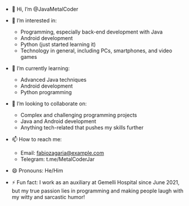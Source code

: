 - 👋 Hi, I’m @JavaMetalCoder

- 👀 I’m interested in:
  - Programming, especially back-end development with Java
  - Android development
  - Python (just started learning it)
  - Technology in general, including PCs, smartphones, and video games

- 🌱 I’m currently learning:
  - Advanced Java techniques
  - Android development
  - Python programming

- 💞️ I’m looking to collaborate on:
  - Complex and challenging programming projects
  - Java and Android development
  - Anything tech-related that pushes my skills further

- 📫 How to reach me:
  - Email: fabiozagaria@example.com
  - Telegram: t.me/MetalCoderJar
    
- 😄 Pronouns: He/Him
  
- ⚡ Fun fact: I work as an auxiliary at Gemelli Hospital since June 2021, but my true passion lies in programming and making people laugh with my witty and sarcastic humor!

<!---
JavaMetalCoder/JavaMetalCoder is a ✨ special ✨ repository because its `README.md` (this file) appears on your GitHub profile.
You can click the Preview link to take a look at your changes.
--->
